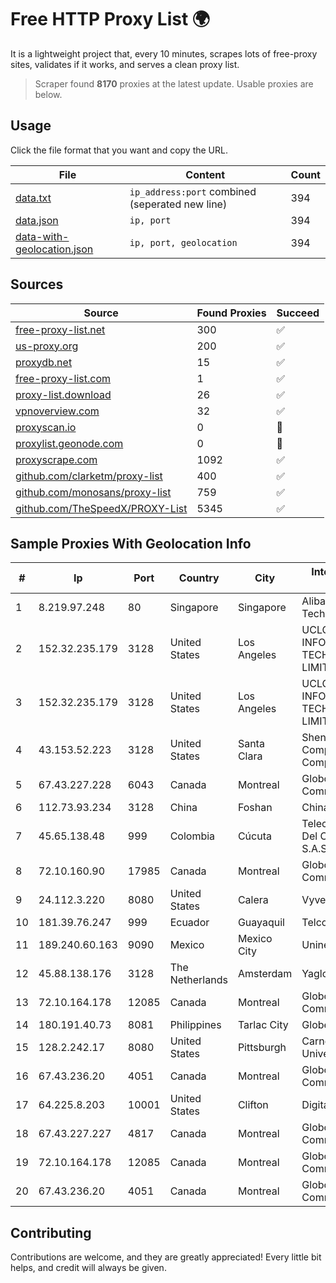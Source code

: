 
# Free HTTP Proxy List 🌍

It is a lightweight project that, every 10 minutes, scrapes lots of free-proxy sites, validates if it works, and serves a clean proxy list.


> Scraper found **8170** proxies at the latest update. Usable proxies are below.

## Usage

Click the file format that you want and copy the URL.


|File|Content|Count|
|----|-------|-----|
|[data.txt](https://raw.githubusercontent.com/themiralay/Proxy-List-World/master/data.txt)|`ip_address:port` combined (seperated new line)|394|
|[data.json](https://raw.githubusercontent.com/themiralay/Proxy-List-World/master/data.json)|`ip, port`|394|
|[data-with-geolocation.json](https://raw.githubusercontent.com/themiralay/Proxy-List-World/master/data-with-geolocation.json)|`ip, port, geolocation`|394|

## Sources

|Source|Found Proxies|Succeed|
|------|-------------|-------|
|[free-proxy-list.net](https://free-proxy-list.net)|300|✅|
|[us-proxy.org](https://www.us-proxy.org)|200|✅|
|[proxydb.net](http://proxydb.net)|15|✅|
|[free-proxy-list.com](https://free-proxy-list.com/?page=&port=&type%5B%5D=http&type%5B%5D=https&up_time=0&search=Search)|1|✅|
|[proxy-list.download](https://www.proxy-list.download/HTTP)|26|✅|
|[vpnoverview.com](https://vpnoverview.com/privacy/anonymous-browsing/free-proxy-servers)|32|✅|
|[proxyscan.io](https://www.proxyscan.io)|0|🚫|
|[proxylist.geonode.com](https://proxylist.geonode.com/api/proxy-list?limit=300&page=1&sort_by=lastChecked&sort_type=desc&protocols=http,https)|0|🚫|
|[proxyscrape.com](https://api.proxyscrape.com/v2/?request=displayproxies&protocol=http&timeout=10000&country=all&ssl=all&anonymity=all)|1092|✅|
|[github.com/clarketm/proxy-list](https://raw.githubusercontent.com/clarketm/proxy-list/master/proxy-list-raw.txt)|400|✅|
|[github.com/monosans/proxy-list](https://raw.githubusercontent.com/monosans/proxy-list/main/proxies/http.txt)|759|✅|
|[github.com/TheSpeedX/PROXY-List](https://raw.githubusercontent.com/TheSpeedX/PROXY-List/master/http.txt)|5345|✅|


## Sample Proxies With Geolocation Info

|#|Ip|Port|Country|City|Internet Service Provider|
|-|--|----|-------|----|-------------------------|
|1|8.219.97.248|80|Singapore|Singapore|Alibaba (US) Technology Co., Ltd.|
|2|152.32.235.179|3128|United States|Los Angeles|UCLOUD INFORMATION TECHNOLOGY (HK) LIMITED|
|3|152.32.235.179|3128|United States|Los Angeles|UCLOUD INFORMATION TECHNOLOGY (HK) LIMITED|
|4|43.153.52.223|3128|United States|Santa Clara|Shenzhen Tencent Computer Systems Company Limited|
|5|67.43.227.228|6043|Canada|Montreal|GloboTech Communications|
|6|112.73.93.234|3128|China|Foshan|Chinanet Jiangsu|
|7|45.65.138.48|999|Colombia|Cúcuta|Telecomunicaciones Del Catatumbo S.A.S|
|8|72.10.160.90|17985|Canada|Montreal|GloboTech Communications|
|9|24.112.3.220|8080|United States|Calera|Vyve Broadband|
|10|181.39.76.247|999|Ecuador|Guayaquil|Telconet S.A|
|11|189.240.60.163|9090|Mexico|Mexico City|Uninet S.A. de C.V.|
|12|45.88.138.176|3128|The Netherlands|Amsterdam|Yaglom Labs Ltd|
|13|72.10.164.178|12085|Canada|Montreal|GloboTech Communications|
|14|180.191.40.73|8081|Philippines|Tarlac City|Globe Telecom|
|15|128.2.242.17|8080|United States|Pittsburgh|Carnegie Mellon University|
|16|67.43.236.20|4051|Canada|Montreal|GloboTech Communications|
|17|64.225.8.203|10001|United States|Clifton|DigitalOcean, LLC|
|18|67.43.227.227|4817|Canada|Montreal|GloboTech Communications|
|19|72.10.164.178|12085|Canada|Montreal|GloboTech Communications|
|20|67.43.236.20|4051|Canada|Montreal|GloboTech Communications|



## Contributing

Contributions are welcome, and they are greatly appreciated! Every
little bit helps, and credit will always be given.

